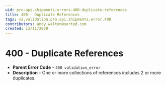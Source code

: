 ```yaml
---
uid: pro-api-shipments-errors-400-duplicate-references
title: 400 - Duplicate References
tags: v2,validation,pro,api,shipments,error,400
contributors: andy.walton@sorted.com
created: 13/11/2020
---
```

# 400 - Duplicate References

* **Parent Error Code** - `400 validation_error`
* **Description** - One or more collections of references includes 2 or more duplicates.